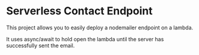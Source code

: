# Serverless Contact Endpoint
This project allows you to easily deploy a nodemailer endpoint on a lambda.

It uses async/await to hold open the lambda until the server has successfully sent the email.